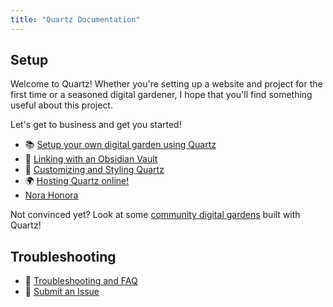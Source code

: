 ```yaml
---
title: "Quartz Documentation"
---
```


## Setup
Welcome to Quartz! Whether you're setting up a website and project for the first time or a seasoned digital gardener, I hope that you'll find something useful about this project.

Let's get to business and get you started!

- 📚 [Setup your own digital garden using Quartz](notes/setup.md)
- 🔗 [Linking with an Obsidian Vault](notes/obsidian.md)
- 🎨 [Customizing and Styling Quartz](notes/config.md)
- 🌍 [Hosting Quartz online!](notes/hosting.md)
- [Nora Honora](PSO2RP/Characters/Nora%20Honora.md)


Not convinced yet? Look at some [community digital gardens](moc/showcase) built with Quartz!

## Troubleshooting
- 🚧 [Troubleshooting and FAQ](notes/troubleshooting.md)
- 🐛 [Submit an Issue](https://github.com/jackyzha0/quartz/issues)